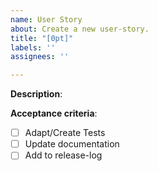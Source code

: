 ```yaml
---
name: User Story
about: Create a new user-story.
title: "[0pt]"
labels: ''
assignees: ''

---
```


**Description**:



**Acceptance criteria**:
- [ ] Adapt/Create Tests
- [ ] Update documentation
- [ ] Add to release-log
